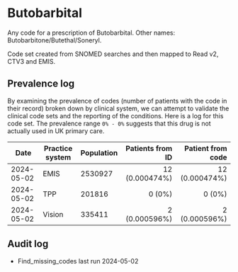 # Butobarbital

Any code for a prescription of Butobarbital. Other names: Butobarbitone/Butethal/Soneryl.

Code set created from SNOMED searches and then mapped to Read v2, CTV3 and EMIS.

## Prevalence log

By examining the prevalence of codes (number of patients with the code in their record) broken down by clinical system, we can attempt to validate the clinical code sets and the reporting of the conditions. Here is a log for this code set. The prevalence range `0% - 0%` suggests that this drug is not actually used in UK primary care.

| Date       | Practice system | Population | Patients from ID | Patient from code |
| ---------- | --------------- | ---------- | ---------------: | ----------------: |
| 2024-05-02 | EMIS            | 2530927    |   12 (0.000474%) |    12 (0.000474%) |
| 2024-05-02 | TPP             | 201816     |           0 (0%) |            0 (0%) |
| 2024-05-02 | Vision          | 335411     |    2 (0.000596%) |     2 (0.000596%) |

## Audit log

- Find_missing_codes last run 2024-05-02
